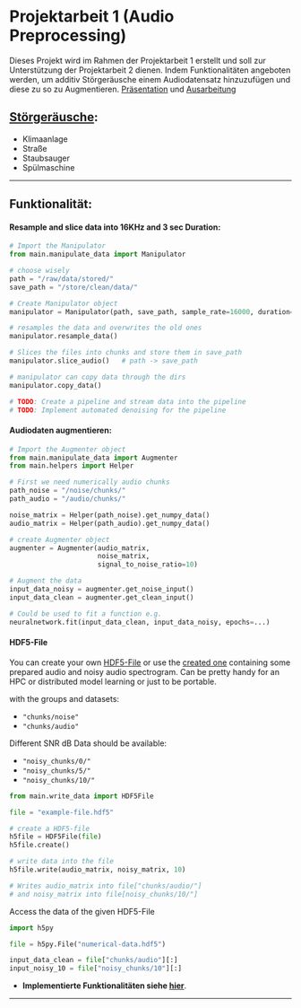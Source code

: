 # Projektarbeit 1 (Audio Preprocessing)

Dieses Projekt wird im Rahmen der Projektarbeit 1 erstellt und soll zur Unterstützung der Projektarbeit 2 dienen. Indem
Funktionalitäten angeboten werden, um additiv Störgeräusche einem Audiodatensatz hinzuzufügen und diese zu so zu Augmentieren.
[Präsentation](https://git.ikt.fh-dortmund.de:3000/tigra005/Ausarbeitung-PA1/src/branch/master/abgabe_PA1/slides.pdf) und [Ausarbeitung](https://git.ikt.fh-dortmund.de:3000/tigra005/Ausarbeitung-PA1/src/branch/master/abgabe_PA1/ausarbeitung.pdf)

## [Störgeräusche](noise_data/README.md):

* Klimaanlage
* Straße
* Staubsauger
* Spülmaschine

---

## Funktionalität:
#### Resample and slice data into 16KHz and 3 sec Duration:
```python
# Import the Manipulator
from main.manipulate_data import Manipulator

# choose wisely
path = "/raw/data/stored/"
save_path = "/store/clean/data/"

# Create Manipulator object
manipulator = Manipulator(path, save_path, sample_rate=16000, duration=3000)

# resamples the data and overwrites the old ones
manipulator.resample_data()

# Slices the files into chunks and store them in save_path
manipulator.slice_audio()   # path -> save_path

# manipulator can copy data through the dirs
manipulator.copy_data()

# TODO: Create a pipeline and stream data into the pipeline
# TODO: Implement automated denoising for the pipeline
```
#### Audiodaten augmentieren:
```python
# Import the Augmenter object
from main.manipulate_data import Augmenter
from main.helpers import Helper

# First we need numerically audio chunks
path_noise = "/noise/chunks/"
path_audio = "/audio/chunks/"

noise_matrix = Helper(path_noise).get_numpy_data()
audio_matrix = Helper(path_audio).get_numpy_data()

# create Augmenter object
augmenter = Augmenter(audio_matrix, 
                      noise_matrix, 
                      signal_to_noise_ratio=10)

# Augment the data
input_data_noisy = augmenter.get_noise_input()
input_data_clean = augmenter.get_clean_input()

# Could be used to fit a function e.g.
neuralnetwork.fit(input_data_clean, input_data_noisy, epochs=...)

```
#### HDF5-File
You can create your own [HDF5-File](https://www.h5py.org/) or use the [created one](numerical-data.hdf5) containing some prepared audio and
noisy audio spectrogram. Can be pretty handy for an HPC or distributed model learning or just to be portable.


with the groups and datasets: 
* `"chunks/noise"`
* `"chunks/audio"`

Different SNR dB Data should be available:
* `"noisy_chunks/0/"` 
* `"noisy_chunks/5/"`
* `"noisy_chunks/10/"`


```python
from main.write_data import HDF5File

file = "example-file.hdf5"

# create a HDF5-file
h5file = HDF5File(file)
h5file.create()

# write data into the file
h5file.write(audio_matrix, noisy_matrix, 10)

# Writes audio_matrix into file["chunks/audio/"] 
# and noisy_matrix into file[noisy_chunks/10/"]
```
Access the data of the given HDF5-File
```python
import h5py

file = h5py.File("numerical-data.hdf5")

input_data_clean = file["chunks/audio"][:]
input_noisy_10 = file["noisy_chunks/10"][:]
```
* __Implementierte Funktionalitäten siehe [hier](noise_data/README.md)__.

---
